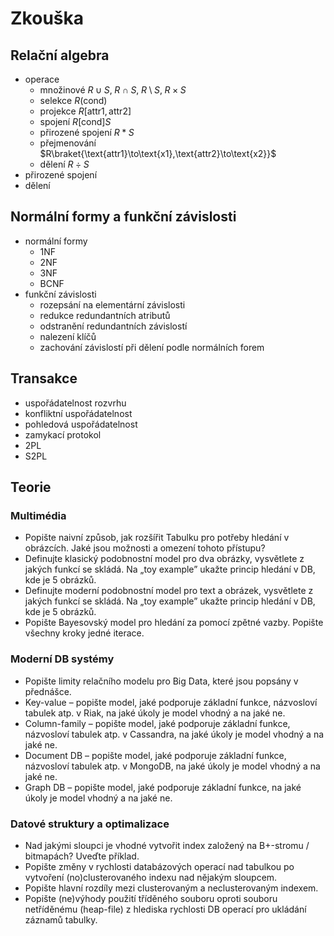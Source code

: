 # Zkouška

## Relační algebra

- operace
	- množinové $R\cup S,\;R\cap S,\;R\setminus S,\; R\times S$
	- selekce $R(\text{cond})$
	- projekce $R[\text{attr1},\text{attr2}]$
	- spojení $R[\text{cond}]S$
	- přirozené spojení $R*S$
	- přejmenování $R\braket{\text{attr1}\to\text{x1},\text{attr2}\to\text{x2}}$
	- dělení $R\div S$
- přirozené spojení
- dělení

## Normální formy a funkční závislosti

- normální formy
	- 1NF
	- 2NF
	- 3NF
	- BCNF
- funkční závislosti
	- rozepsání na elementární závislosti
	- redukce redundantních atributů
	- odstranění redundantních závislostí
	- nalezení klíčů
	- zachování závislostí při dělení podle normálních forem

## Transakce

- uspořádatelnost rozvrhu
- konfliktní uspořádatelnost
- pohledová uspořádatelnost
- zamykací protokol
- 2PL
- S2PL

## Teorie

### Multimédia

- Popište naivní způsob, jak rozšířit Tabulku pro potřeby hledání v obrázcích. Jaké jsou možnosti a omezení tohoto přístupu?
- Definujte klasický podobnostní model pro dva obrázky, vysvětlete z jakých funkcí se skládá. Na „toy example” ukažte princip hledání v DB, kde je 5 obrázků.
- Definujte moderní podobnostní model pro text a obrázek, vysvětlete z jakých funkcí se skládá. Na „toy example” ukažte princip hledání v DB, kde je 5 obrázků.
- Popište Bayesovský model pro hledání za pomocí zpětné vazby. Popište všechny kroky jedné iterace.

### Moderní DB systémy

- Popište limity relačního modelu pro Big Data, které jsou popsány v přednášce.
- Key-value – popište model, jaké podporuje základní funkce, názvosloví tabulek atp. v Riak, na jaké úkoly je model vhodný a na jaké ne.
- Column-family – popište model, jaké podporuje základní funkce, názvosloví tabulek atp. v Cassandra, na jaké úkoly je model vhodný a na jaké ne.
- Document DB – popište model, jaké podporuje základní funkce, názvosloví tabulek atp. v MongoDB, na jaké úkoly je model vhodný a na jaké ne.
- Graph DB – popište model, jaké podporuje základní funkce, na jaké úkoly je model vhodný a na jaké ne.

### Datové struktury a optimalizace

- Nad jakými sloupci je vhodné vytvořit index založený na B+-stromu / bitmapách? Uveďte příklad.
- Popište změny v rychlosti databázových operací nad tabulkou po vytvoření (no)clusterovaného indexu nad nějakým sloupcem.
- Popište hlavní rozdíly mezi clusterovaným a neclusterovaným indexem.
- Popište (ne)výhody použití tříděného souboru oproti souboru netříděnému (heap-file) z hlediska rychlosti DB operací pro ukládání záznamů tabulky.
